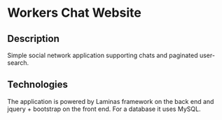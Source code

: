 # Workers Chat Website

## Description
Simple social network application supporting chats and paginated user-search.

## Technologies
The application is powered by Laminas framework on the back end and jquery + bootstrap on the front end. For a database it uses MySQL.
